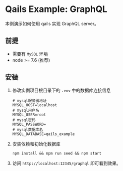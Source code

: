 # Qails Example: GraphQL

本例演示如何使用 qails 实现 GraphQL server。

## 前提

- 需要有 `MySQL` 环境
- node >= 7.6 (推荐)

## 安装

1. 修改实例项目根目录下的 `.env` 中的数据库连接信息

    ```
    # mysql服务器地址
    MYSQL_HOST=localhost
    # mysql用户名
    MYSQL_USER=root
    # mysql密码
    MYSQL_PASSWORD=
    # mysql数据库名
    MYSQL_DATABASE=qails_example
    ```

2. 安装依赖和初始化数据库

    ```
    npm install && npm run seed && npm start
    ```

3. 访问 `http://localhost:12345/graphql` 即可看到效果。
